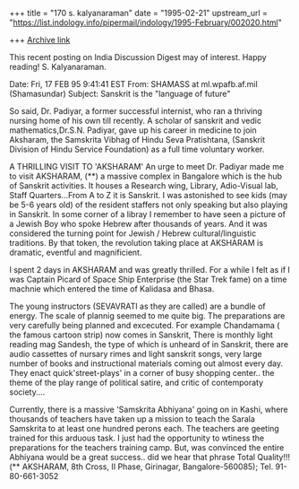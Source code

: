 +++
title = "170 s. kalyanaraman"
date = "1995-02-21"
upstream_url = "https://list.indology.info/pipermail/indology/1995-February/002020.html"

+++
[Archive link](https://list.indology.info/pipermail/indology/1995-February/002020.html)

This recent posting on India Discussion Digest may of interest. Happy 
reading! S. Kalyanaraman.

Date: Fri, 17 FEB 95 9:41:41 EST
From: SHAMASS at ml.wpafb.af.mil (Shamasundar)
Subject: Sanskrit is the "language of future"

So said, Dr. Padiyar, a former successful internist, who ran a 
thriving nursing home of his own till recently.  A scholar of sanskrit 
and vedic mathematics,Dr.S.N. Padiyar, gave up his career in medicine 
to join Aksharam, the Samskrita Vibhag of Hindu Seva Pratishtana, 
(Sanskrit Division of Hindu Service Foundation) as a full time 
voluntary worker.

A THRILLING VISIT TO 'AKSHARAM'
An urge to meet Dr. Padiyar made me to visit AKSHARAM, (**) a massive 
complex in Bangalore which is the hub of Sanskrit activities.  It 
houses a Research wing, Library, Adio-Visual lab, Staff 
Quarters...From A to Z it is Sanskrit. I was astonished to see kids 
(may be 5-6 years old) of the resident staffers not only speaking but 
also playing in Sanskrit.  In some corner of a libray I remember to 
have seen a picture of a Jewish Boy who spoke Hebrew after thousands 
of years.  And it was considered the turning point for Jewish /
Hebrew cultural/linguistic traditions.  By that token, the revolution 
taking place at AKSHARAM is dramatic, eventful and magnificient.

I spent 2 days in AKSHARAM and was greatly thrilled.  For a while I 
felt as if I was Captain Picard of Space Ship Enterprise (the Star 
Trek fame) on a time machnie which entered the time of Kalidasa and 
Bhasa.

The young instructors (SEVAVRATI as they are called) are a bundle of 
energy. The scale of plannig seemed to me quite big. The preparations 
are very carefully being planned and excecuted. For example Chandamama 
( the famous cartoon strip) now comes in Sanskrit, There is monthly 
light reading mag Sandesh, the type of which is unheard of in 
Sanskrit,  there are audio cassettes of nursary rimes and light 
sanskrit songs, very large number of books and instructional materials 
coming out almost every day.   They enact quick'street-plays' in a 
corner of busy shopping center.. the theme of the play range of 
political satire, and critic of contemporaty society....

Currently, there is a massive 'Samskrita Abhiyana' going on in Kashi, 
where thousands of teachers have taken up a mission to teach the 
Sarala Samskrita to at least one hundred perons each.  The teachers 
are geeting trained for this arduous task. I just had the opportunity 
to wtiness the preparations for the teachers training camp. But, was 
convinced the entire Abhiyana would be a great success.. did we hear 
that phrase Total Quality!!!
(** AKSHARAM, 8th Cross, II Phase, Girinagar, Bangalore-560085); Tel. 
91-80-661-3052






